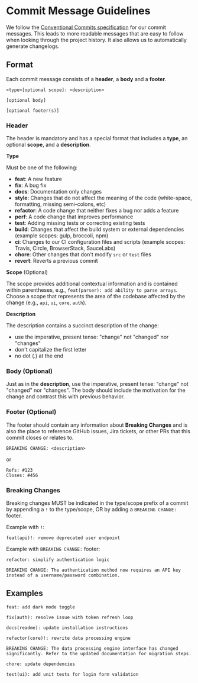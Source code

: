 # Commit Message Guidelines

We follow the [Conventional Commits specification](https://www.conventionalcommits.org/en/v1.0.0/) for our commit messages. This leads to more readable messages that are easy to follow when looking through the project history. It also allows us to automatically generate changelogs.

## Format

Each commit message consists of a **header**, a **body** and a **footer**.

```
<type>[optional scope]: <description>

[optional body]

[optional footer(s)]
```

### Header

The header is mandatory and has a special format that includes a **type**, an optional **scope**, and a **description**.

**Type**

Must be one of the following:

*   **feat**: A new feature
*   **fix**: A bug fix
*   **docs**: Documentation only changes
*   **style**: Changes that do not affect the meaning of the code (white-space, formatting, missing semi-colons, etc)
*   **refactor**: A code change that neither fixes a bug nor adds a feature
*   **perf**: A code change that improves performance
*   **test**: Adding missing tests or correcting existing tests
*   **build**: Changes that affect the build system or external dependencies (example scopes: gulp, broccoli, npm)
*   **ci**: Changes to our CI configuration files and scripts (example scopes: Travis, Circle, BrowserStack, SauceLabs)
*   **chore**: Other changes that don't modify `src` or `test` files
*   **revert**: Reverts a previous commit

**Scope** (Optional)

The scope provides additional contextual information and is contained within parentheses, e.g., `feat(parser): add ability to parse arrays`. Choose a scope that represents the area of the codebase affected by the change (e.g., `api`, `ui`, `core`, `auth`).

**Description**

The description contains a succinct description of the change:

*   use the imperative, present tense: "change" not "changed" nor "changes"
*   don't capitalize the first letter
*   no dot (.) at the end

### Body (Optional)

Just as in the **description**, use the imperative, present tense: "change" not "changed" nor "changes". The body should include the motivation for the change and contrast this with previous behavior.

### Footer (Optional)

The footer should contain any information about **Breaking Changes** and is also the place to reference GitHub issues, Jira tickets, or other PRs that this commit closes or relates to.

```
BREAKING CHANGE: <description>
```

or

```
Refs: #123
Closes: #456
```

### Breaking Changes

Breaking changes MUST be indicated in the type/scope prefix of a commit by appending a `!` to the type/scope, OR by adding a `BREAKING CHANGE:` footer.

Example with `!`:

```
feat(api)!: remove deprecated user endpoint
```

Example with `BREAKING CHANGE:` footer:

```
refactor: simplify authentication logic

BREAKING CHANGE: The authentication method now requires an API key instead of a username/password combination.
```

## Examples

```
feat: add dark mode toggle
```

```
fix(auth): resolve issue with token refresh loop
```

```
docs(readme): update installation instructions
```

```
refactor(core)!: rewrite data processing engine

BREAKING CHANGE: The data processing engine interface has changed significantly. Refer to the updated documentation for migration steps.
```

```
chore: update dependencies
```

```
test(ui): add unit tests for login form validation
```
